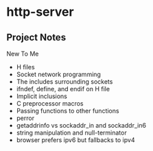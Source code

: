 # http-server

## Project Notes

New To Me

- H files
- Socket network programming
- The includes surrounding sockets
- ifndef, define, and endif on H file
- Implicit inclusions
- C preprocessor macros
- Passing functions to other functions
- perror
- getaddrinfo vs sockaddr_in and sockaddr_in6
- string manipulation and null-terminator
- browser prefers ipv6 but fallbacks to ipv4
